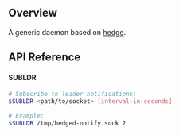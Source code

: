## Overview

A generic daemon based on [hedge](https://github.com/flowerinthenight/hedge).

## API Reference

#### SUBLDR

``` sh
# Subscribe to leader notifications:
$SUBLDR <path/to/socket> [interval-in-seconds]

# Example:
$SUBLDR /tmp/hedged-notify.sock 2
```
